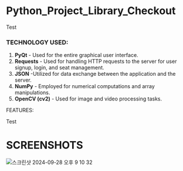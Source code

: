 # Python_Project_Library_Checkout

Test

### TECHNOLOGY USED:

1. **PyQt** - Used for the entire graphical user interface.
2. **Requests** - Used for handling HTTP requests to the server for user signup, login, and seat management.
3. **JSON** -Utilized for data exchange between the application and the server.
4. **NumPy** - Employed for numerical computations and array manipulations.
5. **OpenCV (cv2)** - Used for image and video processing tasks.


FEATURES:

Test

# SCREENSHOTS
![스크린샷 2024-09-28 오후 9 10 32](https://github.com/user-attachments/assets/cd903d1a-39f8-432f-8995-45454b638196)
